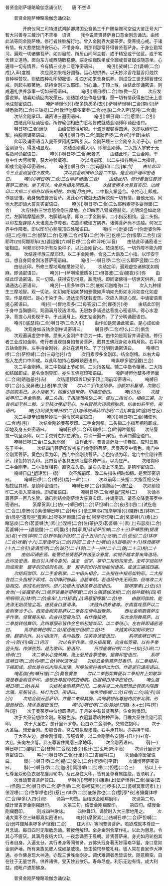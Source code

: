   普贤金刚萨埵略瑜伽念诵仪轨
　　唐 不空译




　　普贤金刚萨埵略瑜伽念诵仪轨

　　　　开府仪同三司特进试鸿胪卿肃国公食邑三千户赐紫赠司空谥大鉴正号大广智大兴善寺三藏沙门不空奉　诏译
　　我今说普贤菩萨身口意金刚念诵法。由修此法等同金刚萨埵。修行者住胜解行地。曾入金刚界大曼茶罗。受菩提心戒。于诸有情。有大悲愍拔济安乐心。不惜身命。刹那刹那常怀得普贤菩萨身。于身业勤常习。遍观一切诸佛菩萨。如对目前。所居山间阿兰若。或于精室或于伽蓝。或于宅舍建立道场。面向东方或西随取稳便。端身结跏趺坐或全跏或普贤跏或随意坐。心遍缘一切有情界。令有情三业身口意净密语曰。
　　唵(引)娑嚩(二合)婆嚩(二合)戍(入声)度憾
　　次应观如来相好圆备。运心想供养。以天妙涂香花鬘香灯烛饮食种种赞叹。则依四种礼印契密语。礼四方如来舍身供养。则成受三世无碍智律仪戒。则起右膝著地。结持金刚三么耶印。当心诵。于顶上散。由结此印诵密语。则成遍礼供养承事一切如来密语曰。
　　唵(引)嚩日啰(二合)吻(微一反)
　　次应发露说罪。随喜劝请回向发愿已。则结跏趺坐作是思惟。愿一切有情获得出世无上悉地成就密语曰。
　　唵萨嚩怛他(引)孽多饷悉多(去引)萨嚩萨怛嚩(二合)南(引)萨嚩悉驮药(二合)三钵捻(二合)耽怛他蘖多室者(二合)地底(二合入声)瑟咤(二合)耽
　　次结金刚掌印。诵密语三遍密语曰。
　　唵(引)嚩日谰(二合)惹里(二合引)
　　由结此印及诵密语。所修瑜伽相应门悉地皆成就结金刚缚印诵密语曰。
　　嚩日啰(二合)满驮
　　由结使皆得解脱。十波罗蜜顿得圆满。次即以缚印三掣。拍胸间诵密语曰。
　　唵(引)嚩日啰(二合)满驮怛啰(二合)吒(半音)由结
　　此印及诵密语当入曼茶罗阿阇梨所引入。金刚萨埵三业金刚令入弟子心。自性金刚智令。得发动显现。
　　次结金刚遍入印。即前金刚缚。二大指入掌安于无名指间诵密语曰。
　　唵(引)嚩日啰(二合)吠奢恶
　　由结此印。三业金刚。于身中作大阿吠奢。获大神验威德。
　　次以准前印。以二头指各屈拄二大指背。即成金刚拳印密语曰。
　　唵(引)嚩日啰(二合)母瑟知(二合)[牟*含]
　　由结此印令三业金刚坚住不散失。
　　次以前金刚缚印合竖二中指。是金刚萨埵印密语曰。
　　唵(引)嚩日啰(二合)三么耶萨怛鑁(二合)
　　由结此印。修行者当住普贤菩萨三摩地。坐于月轮。令身色相光明圆备。
　　次结素啰多大誓真实印。以缚印二大指二小指各以指头相拄。如独[月*古]杵。二中指入掌竖合。令拄心上即成。作是思惟。我身既成普贤菩萨。发此心时成就无边解脱观一切有情。自他无别。同体大悲即诵大誓真实密语曰。
　　唵(引)嚩日啰(二合)三么耶斛素啰多娑怛鑁(二合)
　　次应住胜三世忿怒金刚三摩地。立印四面八臂威德赫奕。光明炽盛如劫烧烂。左脚踏摩醯首罗。右脚踏乌摩。即以二手金刚拳。二小指反相钩。竖二头指。以印左旋辟除人天诸魔及作障者。右旋即成结方隅界。诸佛菩萨尚不违越。何况三界中作障者。即以印印心额喉顶四处密语曰。
　　唵(引一)逊婆(去一)你逊婆你吽(短二)仡哩(二合)恨拏(二合)仡哩(二合)恨拏(二合)吽(三)仡哩(二合)恨拏(二合引)波耶吽(四)阿娜耶斛(五)婆誐鑁(六)嚩日啰(二合)吽泮吒(半音)
　　由结此印诵密语三密相应。阿赖耶识中所有杂染种子。以此金刚智火。焚烧悉尽。一切外障不能为障难。
　　次结莲华族三摩耶印。以二手金刚缚。合竖二大诣及二小指。以印安于口。想自身同金刚法菩萨密语曰。
　　唵(引一)嚩日啰(二合)三么耶萨竖鑁(二合)
　　由结此印。所修三摩地瑜伽悉皆现前。
　　次结定印。遍观虚空诸佛犹如胡麻。即诵密语曰。
　　唵(引一)萨嚩瑜誐质多(二)母答波(二合)娜夜(引)弥
　　由结此印诵密语。灭一切障。获得安乐悦意。超魔境。即同诸佛得一切世天供养。即诵通达心密语曰。
　　唵(引一)质多钵啰(二合)底吠邓迦噜弥(二)
　　次入九种缘生三摩地智。观一切法。如幻如阳焰如梦如影像如声响如光影如水月如变化如虚空。作是观已。是心于染于净。通达无碍犹若虚空。次应入菩提心观。中诵密语菩提心密语曰。
　　唵(引一)冒地质多(二)母答波(二合)娜夜(引)弥
　　由结此印则于身中当胸臆间。观圆满月皎洁清凉。无限数多诵通达菩提心密语毕。得心水澄净。菩提心月影现于中。于此满月上。观五钴金刚杵。了了分明诵密语曰。
　　唵(引)底瑟姹(二合)嚩日啰(二合入引)
　　由作如是观诵此密语。是心成如金刚。
　　次观身如五钴金刚杵诵密语曰。
　　嚩日啰(二合)怛么(二合)俱含
　　次观遍满虚空中佛。悉来入金刚杵中合为一体。由作如是观智并诵密语。修行者三业成如金刚。修行者当观自身如普贤菩萨。戴其五佛冠身如水精月色。右手持五钴金刚杵。左手持金刚铃。身处在满月轮。了了分明则诵密语曰。
　　唵嚩日啰(二合)萨怛嚩(二合)三母他(引)含
　　次用素啰多金刚印。结金刚缚。以右大母指入左虎口中即成。以此印加持心额喉顶密语曰。
　　唵素啰多裟怛鑁(三合)
　　次二手金刚缚。竖二中指屈上节如剑。二头指各屈。辅二中指令相著。二大指如结跏即成。是名金刚界印。亦名五佛冠印密语曰。
　　唵萨嚩怛他蘖多啰怛曩(二合)毗晒迦恶(引去)
　　次结灌顶印置印安于顶上同前印密语曰。
　　唵嚩日啰(二合)么隶鼻诜(上)者[牟*含]鑁
　　次以二手作金刚拳。当额如系鬘缯。次脑后亦如前系已。从小指散下。如垂引缯带势。印诵密语曰。
　　唵(引)砧
　　次结被甲印二手金刚拳。展二头指。于指端想唵砧二字。便以二指当心。相绕三遍。次背后却至脐二膝。又至脐次腰却至心。左右肩颈次顶后额脑后。结拳如系甲势。密语曰。
　　唵(引)阿婆曳嚩日啰(二合)迦缚制满驮啰讫晒(二合)[牟*含]吽谽(呼甘反)
　　次二手旋拳如舞势妙拍一遍令欢喜密语曰。
　　唵(引)嚩日啰(二合)睹使也(二合)斛(引)
　　次结金刚轮曼茶罗印。二手金刚拳。二头指二小指互相钩即成。印地及身五处密语曰。
　　唵嚩日啰(二合)斫羯啰(二合)吽弱吽鑁斛
　　次结警觉一切圣众印。以二手交臂右押左弹指。每诵一遍一弹指。令满四遍密语曰。
　　唵嚩日啰(二合)三么惹弱弱
　　由作此印。普贤菩萨及一切眷属。应时云集在于空中。
　　次结四门菩萨印仪初东门金刚钩菩萨。居曼茶罗中青色。南门中金刚索菩萨。黄色持索为印。西门中金刚锁菩萨。赤色持锁为印。北门中金刚铃菩萨。绿色持铃为印。此四菩萨各具五佛冠鬘种种严丽。以为庄严。
　　次结钩印二手金刚拳。二小指反相钩。直竖左头指。屈右头指上下来去。是钩印密语曰。
　　唵嚩日[口*朗](二合)矩势(一)弱
　　次不解前印。改二头指头相跓如镮。是索印密语曰。
　　唵嚩日啰(二合)播(引)势(一)吽(二)
　　次以前印二头指二大指互相交头相捻屈其臂。是锁印密语曰。
　　唵嚩日啰(二合)饷迦丽(一)[牟*合](二)
　　次如前锁印二大指入掌摇动。即成密语曰。
　　唵嚩日啰(二合)健[齒*來](一)斛(二)
　　次诵本尊菩萨一百八名赞。诵已则结金刚萨埵大誓真实印。并诵密语。请圣众降曼茶罗中密语曰。
　　系摩贺素(上)佉(一)嚩日啰(二合)萨怛嚩(二合)夜(引)呬(二)试仡临(二合三)摩贺(引)素佉嚩日啰(二合)母(引)佉三昧耶(四)摩拏播(引)攞野(五)钵啰(二合)母[亭*夜](二合)母[亭*夜](六)素(上)啰多萨怛鑁(三合七)阿拏啰讫睹(二合)茗婆嚩(八)素(上)睹瑟庾(二合)茗婆嚩(九)素(上)涅哩(二合)住(荼护反)茗婆嚩(十)素(上)布瑟庾(二合)茗婆嚩(十一)婆誐鑁(十二)阿曩(引)你[寧*頁]驮诺萨怛嚩(二合十三)萨嚩悉朕(提寝反)茗(十四)钵啰(二合)野车翳沙怛梵(二合十五)阿(引)讫哩(二合)使也(二合)钵啰(二合)吠奢(十六)三摩曳啰么(二合)特罔(二合十七)嚩试(引)迦噜弥(十八)昧母娜啰(十九二合引)娑满怛啰(二合)跛乃(二十)弱(二十一)吽(二十二)鑁(二十三)斛(二十四)
　　由结印诵密语。能警觉普贤菩萨并诸圣众眷属。欢悦不越本誓来降道场。此印及密语。能召引入缚令喜悦。诵至　弱字。掌中二指如钩来去。至吽字屈如环则成索至　鑁字则交结则名锁。至　斛字则如铃摇动能悦诸圣。或诵三遍或四遍。
　　次结阏伽印。以二手金刚掌。二中指头相合。二头指在中指后如钩形。二大指各捻二头指根下即成。以印捧阏伽器。当额奉献。若道场中先无阏伽。但唯改二大指相交。即成名阏伽印。想八功德水浴诸圣尊足密语曰。
　　跛啰摩素(上)佉(引)舍也(一)娑攞里多(二)尾罗娑曩弥带啰曩(二合)么弭婆伽汶担(二合)弱吽鑁斛(四)呬呬呬呬(五)钵啰(二合)底车(上六)矩素(上)满惹里啰曩(二合)他
　　由献阏伽故。能洗涤无始烦恼尘垢。速获身口意清净。
　　次结外供养诸尊。东南喜戏菩萨以二金刚拳当于心。西南金刚笑菩萨以二拳各在傍向后散势。
　　西北金刚歌菩萨左手作拳。竖臂展头指。向身持箜篌为印。右作弹弦势。
　　东北金刚舞菩萨。以二拳旋转结舞印。此四尊服形皆作金色如初嬉戏印。以二拳绕心。左右转即诵密语曰。
　　系啰底嚩日啰(二合)尾逻赐你怛啰(二合)吒
　　次结笑印如前印安口傍。翻掌向外。从小指渐开。各向后散。住笑容诵密语曰。
　　系啰底嚩日啰(二合一)贺(引)细(二)诃诃
　　次以右手作拳。竖头指屈臂。向身如箜篌。以右手拳竖头指。作弹弦势。是为歌印。密语曰。
　　系啰底嚩日啰(二合一)拟(引)谛(二)谛谛(三)
　　次二拳从心旋转舞。渐上至顶合掌便散。是舞印密语曰。
　　系啰底嚩日啰(二合)你哩(二合)谛吠波吠波
　　次结云金刚菩萨焚香印。以二拳相并。下掷即成。想此尊在坛内院东南隅。形服皆黑持香炉以为印。作是观已诵密语曰。
　　唵茗伽(去)嚩日哩(二合)麌鲁麌鲁
　　次以二拳初如舞便以二拳相并上如散华势是春金刚菩萨印。当想此尊居内院西南隅。色服俱白持华密语曰。
　　唵么度嚩日哩(二合)共共
　　次结秋金刚菩萨灯印。二拳并竖二大指即想此尊居内院西北隅。形服皆赤。持灯为印。密语曰。
　　唵舍啰娜嚩(二合)日哩(二合)暗(引)暗(引)
　　次结金刚云菩萨印。并覆二拳摩其胸。两向散想此尊居内院东北隅。形服皆绿色。持涂香器密语曰。
　　唵(引)嚩日啰(二合)势始[口*(隸-木+士)]吽(短)吽(短)
　　次于曼荼罗中位想圆满月。于月轮中有普贤菩萨。住金刚慢印。
　　次于大圣前想欲金刚。形服色赤。衣冠鬘璎珞种种严饰。目瞻大圣住金刚弓箭印。
　　次于大圣右。想计里计罗尊。色白以二金刚拳。交臂住抱印。
　　次于大圣后。想爱金刚。形服皆青。竖左臂执摩竭幢。右手承其肘。亦共持于幢。
　　于大圣左边。想金刚慢尊。形服皆黄。以二金刚拳各安[膫-(日/小)+(夸-大)]。头向左少低。此五尊皆住羯磨三摩地印。
　　次金刚密语曰。
　　弱(一)嚩日啰(二)涅哩(二合)瑟知(二合)娑(去引)也计(三)么吒(吒平音)
　　次诵计里计罗尊密语曰。
　　吽(一)嚩日啰(二合)计里(引二)吉丽吽(三)
　　次诵金刚爱密语曰。
　　鑁(一)嚩日啰(二合)抳(二)娑么(二合)啰啰吒(平音)
　　次诵慢菩萨密语曰。
　　斛(一)嚩日啰(二合)迦(引)冥湿嚩(二合)哩(二)怛嚂(二合三)
　　结以上十七尊圣众形色衣服花座月轮中。及己身住大印。皆有圣尊眷属围绕。皆须明了。
　　次当诵普贤菩萨赞曰。
　　萨嚩(引)弩啰(引)誐素(上)佉萨怛莽(二合)曩娑(去一)怛网(二合)嚩日啰(二合)萨怛嚩(二合)跛啰莫素(上)啰多(入二)婆嚩冥摩诃素(上)佉涅哩(二合)住掣啰也(引)惹(三)钵啰(二合)底跛你也(二合)悉[亭*夜]者攞麌钵啰(二合)拏多(入四引)耶
　　诵第一句赞。当结欲金刚羯磨印。
　　次诵第二句。结计里吉罗金刚羯磨印。
　　次第三句。结爱金刚羯摩印。
　　第四句。结慢金刚羯磨印。
　　则成四种歌咏。
　　四种舞印。诵赞时入大三摩地用之。
　　次诵大乘不空三昧耶真实密语曰。
　　唵(引)摩贺素(上)佉嚩日啰(二合)萨怛嚩(二合)弱吽鑁斛素啰多萨怛鑁(二合)
　　住大印。等同普贤菩萨。若欲成就本尊应一月念诵。每日四时无限数念诵。若疲倦解印。全身金刚合掌作礼。以此为憩息。令其心不疲厌。其满月夜结大印。一夜念诵至于晨朝。普贤菩萨来。身光如月轮抱其行者自身。入遍支分。其行者身等同普贤。五佛头冠身著天妙璎珞华鬘。身口意如金刚萨埵。所有亲族见彼人成如是威德。皆生惊愕恭敬礼拜。彼人常在自家作大神通。亦作佛身现大神通。亦现三世胜金刚身。调伏难调者悉皆调伏。随意腾空。自在往于无量世界。供养诸佛。受天妙五欲乐。寿命尽虚。利乐无边有情。成大利益。成毗卢遮那佛身。

　　普贤金刚萨埵略瑜伽念诵仪轨


